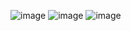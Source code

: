 ![image](https://github.com/user-attachments/assets/26493958-d5c1-4346-bb78-67c0f368d83b)
![image](https://github.com/user-attachments/assets/cd3ee46c-1195-433a-a94b-d5f2f75b2139)
![image](https://github.com/user-attachments/assets/21627ac6-72d4-4399-b5f2-784e3db9299e)
